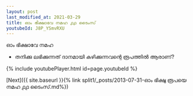 ```yaml
---
layout: post
last_modified_at: 2021-03-29
title: ഓം ഭിക്ഷാവേ നമഹ ൧൧ ടൈംസ്
youtubeId: J8P_YSmvRXU
---
```

 
 
 ഓം ഭിക്ഷാവേ നമഹ 
 
 -  തനിക്കു ലഭിക്കുന്നത് ദാനമായി കഴിക്കുന്നവന്റെ രൂപത്തിൽ ആരാണ്? 
 
  
 
  
 
 
 
 
 
 


{% include youtubePlayer.html id=page.youtubeId %}
 
[Next]({{ site.baseurl }}{% link  split1/_posts/2013-07-31-ഓം ഭിക്ഷു രൂപയെ നമഹ ൧൧ ടൈംസ്.md%})
 
